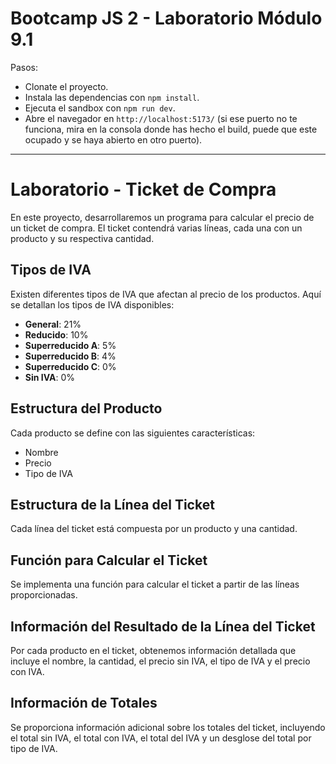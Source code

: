 # Bootcamp JS 2 - Laboratorio Módulo 9.1 

Pasos:

- Clonate el proyecto.
- Instala las dependencias con `npm install`.
- Ejecuta el sandbox con `npm run dev`.
- Abre el navegador en `http://localhost:5173/` (si ese puerto no te funciona, mira en la consola donde has hecho el build, puede que este ocupado y se haya abierto en otro puerto).

----------
# Laboratorio - Ticket de Compra

En este proyecto, desarrollaremos un programa para calcular el precio de un ticket de compra. El ticket contendrá varias líneas, cada una con un producto y su respectiva cantidad.

## Tipos de IVA

Existen diferentes tipos de IVA que afectan al precio de los productos. Aquí se detallan los tipos de IVA disponibles:

- **General**: 21%
- **Reducido**: 10%
- **Superreducido A**: 5%
- **Superreducido B**: 4%
- **Superreducido C**: 0%
- **Sin IVA**: 0%

## Estructura del Producto

Cada producto se define con las siguientes características:

- Nombre
- Precio
- Tipo de IVA

## Estructura de la Línea del Ticket

Cada línea del ticket está compuesta por un producto y una cantidad.

## Función para Calcular el Ticket

Se implementa una función para calcular el ticket a partir de las líneas proporcionadas.

## Información del Resultado de la Línea del Ticket

Por cada producto en el ticket, obtenemos información detallada que incluye el nombre, la cantidad, el precio sin IVA, el tipo de IVA y el precio con IVA.

## Información de Totales

Se proporciona información adicional sobre los totales del ticket, incluyendo el total sin IVA, el total con IVA, el total del IVA y un desglose del total por tipo de IVA.

